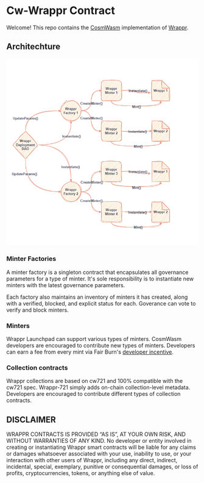 # Cw-Wrappr Contract

Welcome! This repo contains the [CosmWasm](https://cosmwasm.com/) implementation of [Wrappr](https://www.wrappr.wtf/).

## Architechture 
![](wrappr-factory-architechture.png)

### Minter Factories

A minter factory is a singleton contract that encapsulates all governance parameters for a type of minter. It's sole responsibility is to instantiate new minters with the latest governance parameters.

Each factory also maintains an inventory of minters it has created, along with a verified, blocked, and explicit status for each. Goverance can vote to verify and block minters.

### Minters

Wrappr Launchpad can support various types of minters. CosmWasm developers are encouraged to contribute new types of minters. Developers can earn a fee from every mint via Fair Burn's [developer incentive](./packages/wrappr-fee/README.md).

### Collection contracts

Wrappr collections are based on cw721 and 100% compatible with the cw721 spec. Wrappr-721 simply adds on-chain collection-level metadata. Developers are encouraged to contribute different types of collection contracts.

## DISCLAIMER

WRAPPR CONTRACTS IS PROVIDED “AS IS”, AT YOUR OWN RISK, AND WITHOUT WARRANTIES OF ANY KIND. No developer or entity involved in creating or instantiating Wrappr smart contracts will be liable for any claims or damages whatsoever associated with your use, inability to use, or your interaction with other users of Wrappr, including any direct, indirect, incidental, special, exemplary, punitive or consequential damages, or loss of profits, cryptocurrencies, tokens, or anything else of value.
